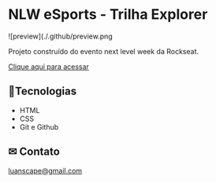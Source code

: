 # NLW eSports - Trilha Explorer

![preview](./.github/preview.png

Projeto construído do evento next level week da Rockseat.

[Clique aqui para acessar](https://lgdamota.github.io/NLW-esports-explorer/)

## 🔨Tecnologias

- HTML
- CSS
- Git e Github

## ✉ Contato

luanscape@gmail.com